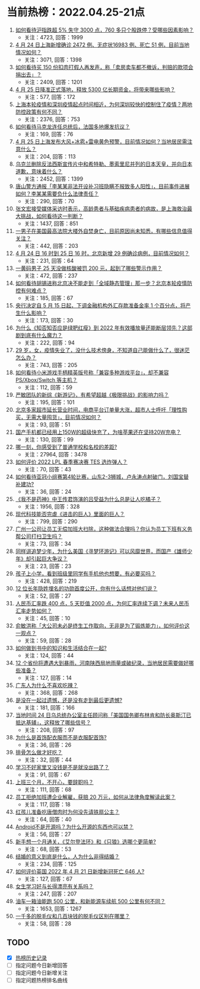 # 当前热榜：2022.04.25-21点
1. [如何看待沪指跌超 5% 失守 3000 点，760 多只个股跌停？受哪些因素影响？](https://www.zhihu.com/question/529914553)
    * 关注：4723, 回答：1999
2. [4 月 24 日上海新增确诊 2472 例、无症状16983 例、死亡 51 例，目前当地情况如何？](https://www.zhihu.com/question/529868526)
    * 关注：3071, 回答：1398
3. [如何看待买 150 份扣肉打假人再发声，称「卖房卖车都不撤诉，判赔的款项会捐出去」？](https://www.zhihu.com/question/529869474)
    * 关注：2409, 回答：1201
4. [4 月 25 日降准正式落地，释放 5300 亿长期资金，将带来哪些影响？](https://www.zhihu.com/question/529899103)
    * 关注：577, 回答：172
5. [上海本轮疫情和深圳疫情起点时间相近，为何深圳较快的控制住了疫情？两地防控政策有何不同？](https://www.zhihu.com/question/524151453)
    * 关注：2376, 回答：753
6. [如何看待马克龙连任总统后，法国多地爆发抗议？](https://www.zhihu.com/question/529901518)
    * 关注：169, 回答：76
7. [4 月 25 日上海发布大风+冰雹+雷电黄色预警，目前情况如何？当地居民需注意什么？](https://www.zhihu.com/question/529948393)
    * 关注：204, 回答：113
8. [乌克兰删除反法西斯宣传片中和希特勒、墨索里尼并列的日本天皇，并向日本道歉，意味着什么？](https://www.zhihu.com/question/529868035)
    * 关注：2452, 回答：1399
9. [唐山警方通报「李某某非法开设补习班隐瞒不报致多人阳性」，目前事件进展如何？李某某需要负什么法律责任？](https://www.zhihu.com/question/529617448)
    * 关注：290, 回答：70
10. [张文宏接受媒体采访时表示，高龄患者与基础疾病患者的病故，是上海救治最大挑战，如何看待这一判断？](https://www.zhihu.com/question/529834467)
    * 关注：1437, 回答：851
11. [一男子在美国最高法院大楼外自焚身亡，目前原因尚未知悉，有哪些信息值得关注？](https://www.zhihu.com/question/529775457)
    * 关注：442, 回答：203
12. [4 月 24 日 16 时到 25 日 16 时，北京新增 29 例确诊病例，目前情况如何？](https://www.zhihu.com/question/529943370)
    * 关注：231, 回答：64
13. [一黄码男子 25 天没做核酸被罚 200 元，起到了哪些警示作用？](https://www.zhihu.com/question/529536647)
    * 关注：472, 回答：237
14. [如何看待胡锡进称北京决不能走到「全域静态管理」那一步？北京本轮疫情防控有何难点？](https://www.zhihu.com/question/529945627)
    * 关注：185, 回答：67
15. [央行决定自 5 月 15 日起，下调金融机构外汇存款准备金率 1 个百分点，将产生什么影响？](https://www.zhihu.com/question/529972970)
    * 关注：173, 回答：30
16. [为什么《知否知否应是绿肥红瘦》到 2022 年有效播放量还能断层领先？这部剧到底有什么魔力？](https://www.zhihu.com/question/527678422)
    * 关注：222, 回答：94
17. [29 岁，女，疫情失业了，没什么技术傍身，不知道自己能做什么了，很迷茫怎么办？](https://www.zhihu.com/question/529385354)
    * 关注：743, 回答：205
18. [如何看待小米游戏手柄精英版号称「兼容多种游戏平台」，却不兼容 PS/Xbox/Switch 等主机？](https://www.zhihu.com/question/529909454)
    * 关注：112, 回答：59
19. [严敏团队的新综《新游记》，有希望超越《极限挑战》的影响力吗？](https://www.zhihu.com/question/496614184)
    * 关注：195, 回答：101
20. [北京多家超市延长营业时间，电商平台订单量大涨，超市人士呼吁「理性购买，无需大量囤货」，目前情况如何？](https://www.zhihu.com/question/529879995)
    * 关注：93, 回答：51
21. [国产手机都已经用上150W的超级快充了，为啥苹果还在坚持20W充电？](https://www.zhihu.com/question/524071509)
    * 关注：130, 回答：99
22. [哪一刻，你感受到了普通学校和名校的差距?](https://www.zhihu.com/question/335633281)
    * 关注：27964, 回答：3478
23. [如何评价 2022 LPL 春季赛决赛 TES 选炸弹人？](https://www.zhihu.com/question/529698462)
    * 关注：70, 回答：43
24. [如何看待亚冠小组赛第4轮比赛，山东2-3狮城，卢永涛点射破门，刘国宝替补建功?](https://www.zhihu.com/question/529836146)
    * 关注：36, 回答：24
25. [《我不是药神》中王传君饰演的吕受益为什么总是让人吃橘子？](https://www.zhihu.com/question/283997452)
    * 关注：1956, 回答：328
26. [现代科技能否完虐《进击的巨人》里面的巨人？](https://www.zhihu.com/question/35194570)
    * 关注：799, 回答：290
27. [广州一公司让员工无偿加班大扫除，这种做法合理吗？你认为员工下班有义务帮公司打扫卫生吗？](https://www.zhihu.com/question/529944547)
    * 关注：73, 回答：34
28. [同样讲追梦少年，为什么美国《寻梦环游记》可以风靡世界，而国产《雄师少年》却引起巨大争议？](https://www.zhihu.com/question/529836903)
    * 关注：23, 回答：23
29. [孩子上小学，看到班级里同学有手机他也想要，有必要买吗？](https://www.zhihu.com/question/512802260)
    * 关注：428, 回答：219
30. [12 位长年隐姓埋名的功勋首度公开，你有什么话想对他们说？](https://www.zhihu.com/question/529938126)
    * 关注：52, 回答：27
31. [人民币汇率跌 400 点，5 天贬值 2000 点，为何汇率连续下调？未来人民币汇率走势如何？](https://www.zhihu.com/question/529913304)
    * 关注：45, 回答：10
32. [俞敏洪称「大公司未必是终生工作取向，无非是为了锻炼能力」，如何评价这一观点？](https://www.zhihu.com/question/529889198)
    * 关注：59, 回答：28
33. [如何做到书中的知识和生活结合在一起?](https://www.zhihu.com/question/529870975)
    * 关注：124, 回答：44
34. [12 个省份将遭遇大到暴雨，河南陕西局地雨量或破纪录，当地居民需要做好哪些准备？](https://www.zhihu.com/question/529816732)
    * 关注：127, 回答：14
35. [广东人为什么不喜欢吃辣？](https://www.zhihu.com/question/30259238)
    * 关注：368, 回答：268
36. [是没在一起过遗憾，还是没有走到最后更遗憾?](https://www.zhihu.com/question/528629671)
    * 关注：181, 回答：166
37. [当地时间 24 日乌总统办公室主任顾问称「美国国务卿布林肯和防长奥斯汀已抵达基辅」，这释放了哪些信号？](https://www.zhihu.com/question/529903089)
    * 关注：208, 回答：97
38. [为什么是首饰配衣服而不是衣服配首饰?](https://www.zhihu.com/question/526019948)
    * 关注：36, 回答：26
39. [排骨怎么做才好吃？](https://www.zhihu.com/question/441487779)
    * 关注：32, 回答：44
40. [学习不好家里又没钱是不是就没出路了？](https://www.zhihu.com/question/529870772)
    * 关注：91, 回答：67
41. [上班三个月，不开心，要辞职吗？](https://www.zhihu.com/question/529534898)
    * 关注：111, 回答：68
42. [员工拒绝加班遭企业解雇，获赔 20 万元，如何从法律角度解读此案？](https://www.zhihu.com/question/529885063)
    * 关注：117, 回答：18
43. [红孩儿准备吃唐僧肉时为何没先请铁扇公主？](https://www.zhihu.com/question/526278132)
    * 关注：64, 回答：40
44. [Android不是开源吗？为什么开源的东西也可以禁？](https://www.zhihu.com/question/524494782)
    * 关注：56, 回答：27
45. [新手想一个月通关，《艾尔登法环》和《只狼》选哪个更简单?](https://www.zhihu.com/question/527986274)
    * 关注：68, 回答：53
46. [结婚的意义到底是什么，人为什么非得结婚？](https://www.zhihu.com/question/529889384)
    * 关注：234, 回答：125
47. [如何评价英国 2022 年 4 月 21 日新增新冠死亡 646 人?](https://www.zhihu.com/question/529562539)
    * 关注：127, 回答：67
48. [女生学习好与长得漂亮有关系吗？](https://www.zhihu.com/question/529876698)
    * 关注：247, 回答：207
49. [油车一箱油能跑 500 公里，和新能源车续航 500 公里有何不同？](https://www.zhihu.com/question/426788629)
    * 关注：1653, 回答：1267
50. [一千多的脱毛仪和几百块钱的脱毛仪区别在哪里？](https://www.zhihu.com/question/318816903)
    * 关注：58, 回答：28
## TODO
* [x] [热榜历史记录](hot_history/AllHot.md)
* [ ] 指定问题今日新增回答
* [ ] 指定问题今日新增关注
* [ ] 指定问题热榜排名曲线

